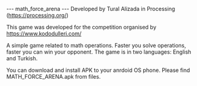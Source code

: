  --- math_force_arena ---
Developed by Tural Alizada in Processing (https://processing.org/)

This game was developed for the competition organised by https://www.kododulleri.com/

A simple game related to math operations. 
Faster you solve operations, faster you can win your opponent. The game is in two languages: English and Turkish.

You can download and install APK to your anrdoid OS phone. Please find MATH_FORCE_ARENA.apk from files.
